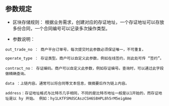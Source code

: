 ## 参数规定

- 区块存储规则：
根据业务需求，创建对应的存证地址，一个存证地址可以存放多份合同，一个合同编号可以记录多次操作类型。

- 参数说明：

```text
out_trade_no ： 商户平台订单号，每次提交时此参数必须保证唯一，不可重复。

```
```tex
operate_type ： 存证类型。商户可以自定义此参数，例如在线签约，则此处可传 “签约”。

```
```text
contract_no： 存证编码。商户可以自定义此参数，例如存证编号。查询时，可以通过此字段做精确查询。

```
```text
data ：上链内容。通常可以将合同等文本信息，做摘要后作为链上内容。

```
```text
address：存证地址格式与比特币几乎相同，不同的是比特币地址一般是以1开始的，而存证地址是以 hy 开始。 例如：hy1LKfFSMdSCAszCSH6S8HPL8h5rM5eigAme

```

